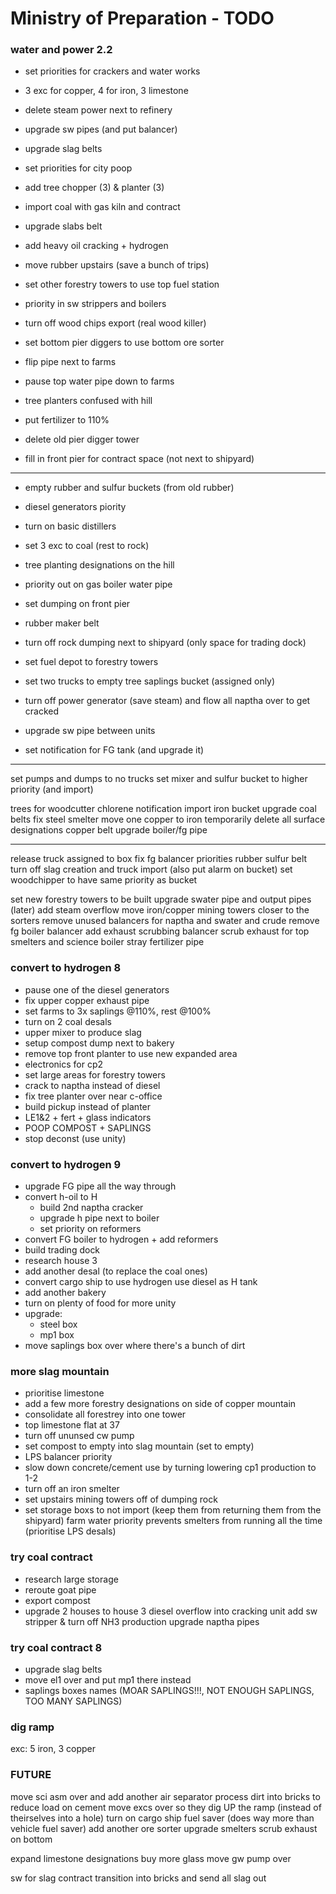 # Ministry of Preparation - TODO

### water and power 2.2
- set priorities for crackers and water works
- 3 exc for copper, 4 for iron, 3 limestone
- delete steam power next to refinery
- upgrade sw pipes (and put balancer)
- upgrade slag belts
- set priorities for city poop

- add tree chopper (3) & planter (3)
- import coal with gas kiln and contract

- upgrade slabs belt
- add heavy oil cracking + hydrogen
- move rubber upstairs (save a bunch of trips)


- set other forestry towers to use top fuel station
- priority in sw strippers and boilers
- turn off wood chips export (real wood killer)
- set bottom pier diggers to use bottom ore sorter
- flip pipe next to farms
- pause top water pipe down to farms
- tree planters confused with hill
- put fertilizer to 110%
- delete old pier digger tower
- fill in front pier for contract space (not next to shipyard)

----

- empty rubber and sulfur buckets (from old rubber)

- diesel generators piority
- turn on basic distillers
- set 3 exc to coal (rest to rock)
- tree planting designations on the hill
- priority out on gas boiler water pipe
- set dumping on front pier
- rubber maker belt
- turn off rock dumping next to shipyard (only space for trading dock)
- set fuel depot to forestry towers
- set two trucks to empty tree saplings bucket (assigned only)

- turn off power generator (save steam) and flow all naptha over to get cracked
- upgrade sw pipe between units
- set notification for FG tank (and upgrade it)

----

set pumps and dumps to no trucks
set mixer and sulfur bucket to higher priority (and import)

trees for woodcutter
chlorene notification
import iron bucket
upgrade coal belts
fix steel smelter
move one copper to iron temporarily
delete all surface designations
copper belt
upgrade boiler/fg pipe

----

release truck assigned to box
fix fg balancer priorities
rubber sulfur belt
turn off slag creation and truck import (also put alarm on bucket)
set woodchipper to have same priority as bucket

set new forestry towers to be built
upgrade swater pipe and output pipes
(later) add steam overflow
move iron/copper mining towers closer to the sorters
remove unused balancers for naptha and swater and crude
remove fg boiler balancer
add exhaust scrubbing balancer
scrub exhaust for top smelters and science boiler
stray fertilizer pipe

### convert to hydrogen 8
- pause one of the diesel generators
- fix upper copper exhaust pipe
- set farms to 3x saplings @110%, rest @100%
- turn on 2 coal desals
- upper mixer to produce slag
- setup compost dump next to bakery
- remove top front planter to use new expanded area
- electronics for cp2
- set large areas for forestry towers
- crack to naptha instead of diesel
- fix tree planter over near c-office
- build pickup instead of planter
- LE1&2 + fert + glass indicators
- POOP COMPOST + SAPLINGS
- stop deconst (use unity)

### convert to hydrogen 9
- upgrade FG pipe all the way through
- convert h-oil to H
	- build 2nd naptha cracker
	- upgrade h pipe next to boiler
	- set priority on reformers
- convert FG boiler to hydrogen + add reformers
- build trading dock
- research house 3
- add another desal (to replace the coal ones)
- convert cargo ship to use hydrogen
	use diesel as H tank
- add another bakery
- turn on plenty of food for more unity
- upgrade:
	- steel box
	- mp1 box
- move saplings box over where there's a bunch of dirt

### more slag mountain
- prioritise limestone
- add a few more forestry designations on side of copper mountain
- consolidate all forestrey into one tower
- top limestone flat at 37
- turn off ununsed cw pump
- set compost to empty into slag mountain (set to empty)
- LPS balancer priority
- slow down concrete/cement use by turning lowering cp1 production to 1-2
- turn off an iron smelter
- set upstairs mining towers off of dumping rock
- set storage boxs to not import (keep them from returning them from the shipyard)
farm water priority prevents smelters from running all the time (prioritise LPS desals)

### try coal contract
- research large storage
- reroute goat pipe
- export compost
- upgrade 2 houses to house 3
diesel overflow into cracking unit
	add sw stripper & turn off NH3 production
	upgrade naptha pipes

### try coal contract 8
- upgrade slag belts
- move el1 over and put mp1 there instead
- saplings boxes names (MOAR SAPLINGS!!!, NOT ENOUGH SAPLINGS, TOO MANY SAPLINGS)

### dig ramp
exc: 5 iron, 3 copper


### FUTURE
move sci asm over and add another air separator
process dirt into bricks to reduce load on cement
move excs over so they dig UP the ramp (instead of theirselves into a hole)
turn on cargo ship fuel saver (does way more than vehicle fuel saver)
add another ore sorter
upgrade smelters
scrub exhaust on bottom


expand limestone designations
buy more glass
move gw pump over

sw for slag contract
transition into bricks and send all slag out
